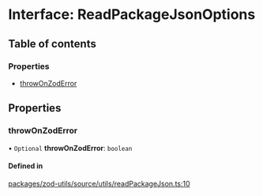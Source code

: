 # Interface: ReadPackageJsonOptions

## Table of contents

### Properties

- [throwOnZodError](ReadPackageJsonOptions.md#throwonzoderror)

## Properties

### throwOnZodError

• `Optional` **throwOnZodError**: `boolean`

#### Defined in

[packages/zod-utils/source/utils/readPackageJson.ts:10](https://github.com/jakubmazanec/js-tools/blob/82da961e3b4406bfbcad38887892e5d63d6bedff/packages/zod-utils/source/utils/readPackageJson.ts#L10)
